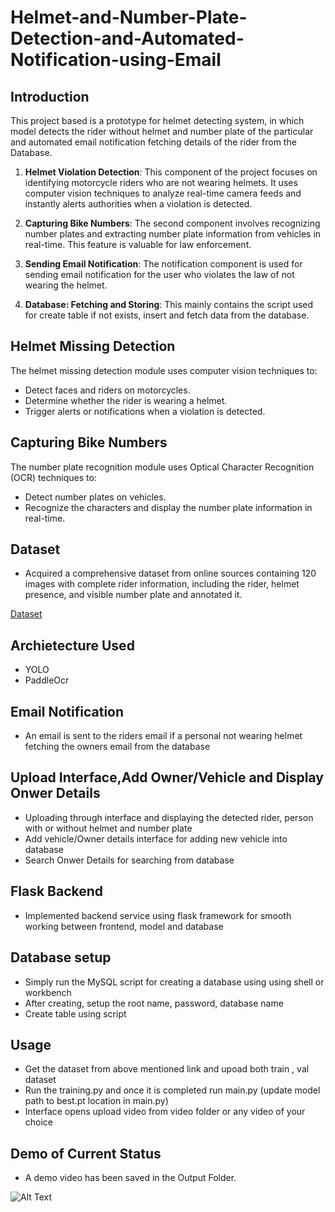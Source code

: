 # Helmet-and-Number-Plate-Detection-and-Automated-Notification-using-Email

## Introduction 

This project based is a prototype for helmet detecting system, in which model detects the rider without helmet and number plate of the particular and automated email notification fetching details of the rider from the Database.

1. **Helmet Violation Detection**: This component of the project focuses on identifying motorcycle riders who are not wearing helmets. It uses computer vision techniques to analyze real-time camera feeds and instantly alerts authorities when a violation is detected.

2. **Capturing Bike Numbers**: The second component involves recognizing number plates and extracting number plate information from vehicles in real-time. This feature is valuable for law enforcement.

3. **Sending Email Notification**: The notification component is used for sending email notification for the user who violates the law of not wearing the helmet.

4. **Database: Fetching and Storing**: This mainly contains the script used for create table if not exists, insert and fetch data from the database.

## Helmet Missing Detection

The helmet missing detection module uses computer vision techniques to:

- Detect faces and riders on motorcycles.
- Determine whether the rider is wearing a helmet.
- Trigger alerts or notifications when a violation is detected.

## Capturing Bike Numbers

The number plate recognition module uses Optical Character Recognition (OCR) techniques to:

- Detect number plates on vehicles.
- Recognize the characters and display the number plate information in real-time.

## Dataset

- Acquired a comprehensive dataset from online sources containing 120 images with complete rider information, including the rider, helmet presence, and visible number plate and annotated it.

[Dataset](https://www.kaggle.com/datasets/aneesarom/rider-with-helmet-without-helmet-number-plate/data)

## Archietecture Used
- YOLO
- PaddleOcr

## Email Notification 
- An email is sent to the riders email if a personal not wearing helmet fetching the owners email from the database

## Upload Interface,Add Owner/Vehicle and Display Onwer Details 
- Uploading through interface and displaying the detected rider, person with or without helmet and number plate
- Add vehicle/Owner details interface for adding new vehicle into database
- Search Onwer Details for searching from database

## Flask Backend
 - Implemented backend service using flask framework for smooth working between frontend, model and database

## Database setup
- Simply run the MySQL script for creating a database using using shell or workbench
- After creating, setup the root name, password, database name
- Create table using script 

## Usage
- Get the dataset from above mentioned link and upoad both train , val dataset 
- Run the training.py and once it is completed run main.py (update model path to best.pt location in main.py)
- Interface opens upload video from video folder or any video of your choice

## Demo of Current Status
- A demo video has been saved in the Output Folder.

![Alt Text](bike.gif)